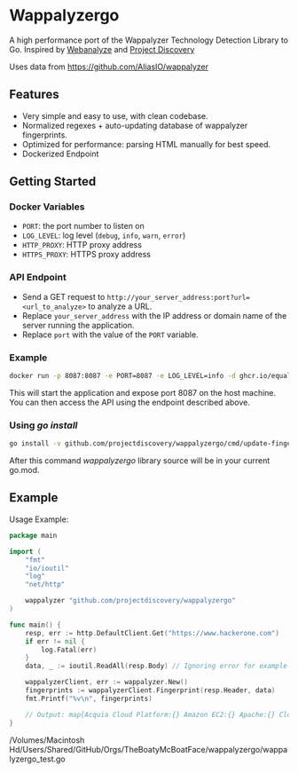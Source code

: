 # Wappalyzergo

A high performance port of the Wappalyzer Technology Detection Library to Go. Inspired by [Webanalyze](https://github.com/rverton/webanalyze) and [Project Discovery](https://github.com/projectdiscovery/wappalyzergo)

Uses data from https://github.com/AliasIO/wappalyzer

## Features

- Very simple and easy to use, with clean codebase.
- Normalized regexes + auto-updating database of wappalyzer fingerprints.
- Optimized for performance: parsing HTML manually for best speed.
- Dockerized Endpoint

## Getting Started

### Docker Variables
- `PORT`: the port number to listen on
- `LOG_LEVEL`: log level (`debug`, `info`, `warn`, `error`)
- `HTTP_PROXY`: HTTP proxy address
- `HTTPS_PROXY`: HTTPS proxy address

### API Endpoint
- Send a GET request to `http://your_server_address:port?url=<url_to_analyze>` to analyze a URL.
- Replace `your_server_address` with the IP address or domain name of the server running the application.
- Replace `port` with the value of the `PORT` variable.

### Example
```sh
docker run -p 8087:8087 -e PORT=8087 -e LOG_LEVEL=info -d ghcr.io/equalifyapp/
```

This will start the application and expose port 8087 on the host machine. You can then access the API using the endpoint described above.



### Using *go install*

```sh
go install -v github.com/projectdiscovery/wappalyzergo/cmd/update-fingerprints@latest
```

After this command *wappalyzergo* library source will be in your current go.mod.

## Example
Usage Example:

``` go
package main

import (
	"fmt"
	"io/ioutil"
	"log"
	"net/http"

	wappalyzer "github.com/projectdiscovery/wappalyzergo"
)

func main() {
	resp, err := http.DefaultClient.Get("https://www.hackerone.com")
	if err != nil {
		log.Fatal(err)
	}
	data, _ := ioutil.ReadAll(resp.Body) // Ignoring error for example

	wappalyzerClient, err := wappalyzer.New()
	fingerprints := wappalyzerClient.Fingerprint(resp.Header, data)
	fmt.Printf("%v\n", fingerprints)

	// Output: map[Acquia Cloud Platform:{} Amazon EC2:{} Apache:{} Cloudflare:{} Drupal:{} PHP:{} Percona:{} React:{} Varnish:{}]
}
```
/Volumes/Macintosh Hd/Users/Shared/GitHub/Orgs/TheBoatyMcBoatFace/wappalyzergo/wappalyzergo_test.go